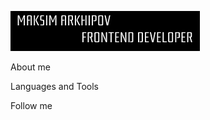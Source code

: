 ![Header](https://github.com/daywalker0/daywalker0/blob/main/assets/name.png)

About me

Languages and Tools

Follow me